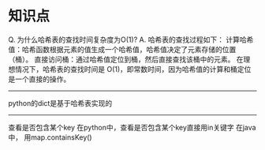 # 知识点
Q. 为什么哈希表的查找时间复杂度为O(1)?
A. 哈希表的查找过程如下：
计算哈希值：哈希函数根据元素的值生成一个哈希值，哈希值决定了元素存储的位置（桶）。
直接访问桶：通过哈希值定位到桶，然后直接查找该桶中的元素。
在理想情况下，哈希表的查找时间是 O(1)，即常数时间，因为哈希值的计算和桶定位是一个直接的操作。
***
python的dict是基于哈希表实现的
***
查看是否包含某个key
在python中，查看是否包含某个key直接用in关键字
在java中， 用map.containsKey()
